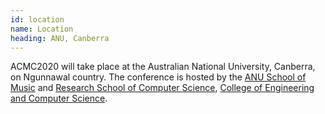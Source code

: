 ```yaml
---
id: location
name: Location
heading: ANU, Canberra
---
```


<!-- image: "assets/images/anu-view.jpg" -->

ACMC2020 will take place at the Australian National University, Canberra, on Ngunnawal country. The conference is hosted by the [ANU School of Music](https://music.cass.anu.edu.au) and [Research School of Computer Science](https://cs.anu.edu.au), [College of Engineering and Computer Science](https://cecs.anu.edu.au).





